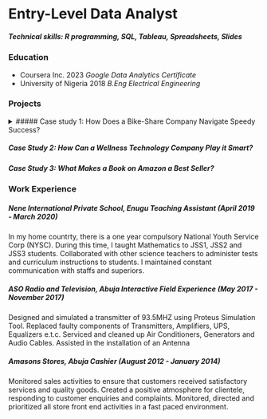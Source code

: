 # Entry-Level Data Analyst
##### Technical skills: R programming, SQL, Tableau, Spreadsheets, Slides

### Education
* Coursera Inc. 2023 *Google Data Analytics Certificate*
* University of Nigeria 2018 *B.Eng Electrical Engineering*

### Projects
<details>
  <summary>##### Case study 1: How Does a Bike-Share Company Navigate Speedy Success?</summary>
  <br>
INTRODUCTION
This is an analytics report for Cyclistic Bike-Share fictional Company in Chicago. This report would analyze how annual members and casual riders use Cyclistic bikes differently. The purpose of this script is to consolidate downloaded Cyclistic data into a single dataframe and then conduct simple analysis to help answer the key question: “In what ways do members and casual riders use Cyclistic’s bikes differently?”. Lily Moreno, the Director of Marketing has a hypothesis that suggests that Cyclistic’s future success depends on maximizing the number of annual memberships. There are three questions guiding the future marketing program of the company. These are: * How do annual members and casual riders use cyclistic bikes differently? * Why would casual riders buy cyclistic annual memberships? * How can Cyclistic use digital media to influence casual riders to become members?
The Cyclistic Marketing Analytics team have been tasked with answering these questions. The first question has been assigned to me which is the business task of this report stated clearly below. The insights from this analysis would prove or disprove Lily Moreno’s hypothesis.
I have decided to use R programming language on the RStudio to carry out the business task because of the following reasons; it allows me perform all my analysis in one place, it is designed to handle large datasets, it makes it easy to reproduce my work on different datasets, it allows me create detailed visualizations and it can work with data that is spread across multiple categories or groups like the one I am to work with. I realized that upon opening the sixth file, my microsoft excel crashes. This can only mean that I would have to spend lot of time working on individual files before combining them into one I could analyze to answer the business question more effectively. RStudio can save me the trouble.
To be able to use functions in R, I must install and load the packages in R that are associated with those functions. For Data Analysis, I would install and load “tidyverse”,“skimr”, “janitor”, “dplyr”, “readr”, and “ggplot2” packages using the install.packages() and library() functions.
library(tidyverse) helps wrangle data library(lubridate) helps wrangle date attributes library(ggplot2) helps visualize data getwd() displays my working directory
ASK PHASE: COLLECT DATA
I would be working with the dataset from the past twelve months in Cyclistic database. They are all in CSV file formats. I would import them into individual dataframes that I would work with and then bring them together. The past twelve months ranges from July 2022 to June 2023. I use the following codes to import the downloaded data into RStudio.
library(readr)
jul_2022_data <- read_csv("R-4.3.1/cyclistic_trip_data/202207-cyclistic-tripdata.csv")
## Rows: 823488 Columns: 13
## ── Column specification ────────────────────────────────────────────────────────
## Delimiter: ","
## chr  (7): ride_id, rideable_type, start_station_name, start_station_id, end_...
## dbl  (4): start_lat, start_lng, end_lat, end_lng
## dttm (2): started_at, ended_at
## 
## ℹ Use `spec()` to retrieve the full column specification for this data.
## ℹ Specify the column types or set `show_col_types = FALSE` to quiet this message.
aug_2022_data <- read_csv("R-4.3.1/cyclistic_trip_data/202208-cyclistic-tripdata.csv")
## Rows: 785932 Columns: 13
## ── Column specification ────────────────────────────────────────────────────────
## Delimiter: ","
## chr  (7): ride_id, rideable_type, start_station_name, start_station_id, end_...
## dbl  (4): start_lat, start_lng, end_lat, end_lng
## dttm (2): started_at, ended_at
## 
## ℹ Use `spec()` to retrieve the full column specification for this data.
## ℹ Specify the column types or set `show_col_types = FALSE` to quiet this message.
sep_2022_data <- read_csv("R-4.3.1/cyclistic_trip_data/202209-cyclistic-tripdata.csv")
## Rows: 701339 Columns: 13
## ── Column specification ────────────────────────────────────────────────────────
## Delimiter: ","
## chr  (7): ride_id, rideable_type, start_station_name, start_station_id, end_...
## dbl  (4): start_lat, start_lng, end_lat, end_lng
## dttm (2): started_at, ended_at
## 
## ℹ Use `spec()` to retrieve the full column specification for this data.
## ℹ Specify the column types or set `show_col_types = FALSE` to quiet this message.
oct_2022_data <- read_csv("R-4.3.1/cyclistic_trip_data/202210-cyclistic-tripdata.csv")
## Rows: 558685 Columns: 13
## ── Column specification ────────────────────────────────────────────────────────
## Delimiter: ","
## chr  (7): ride_id, rideable_type, start_station_name, start_station_id, end_...
## dbl  (4): start_lat, start_lng, end_lat, end_lng
## dttm (2): started_at, ended_at
## 
## ℹ Use `spec()` to retrieve the full column specification for this data.
## ℹ Specify the column types or set `show_col_types = FALSE` to quiet this message.
nov_2022_data <- read_csv("R-4.3.1/cyclistic_trip_data/202211-cyclistic-tripdata.csv")
## Rows: 337735 Columns: 13
## ── Column specification ────────────────────────────────────────────────────────
## Delimiter: ","
## chr  (7): ride_id, rideable_type, start_station_name, start_station_id, end_...
## dbl  (4): start_lat, start_lng, end_lat, end_lng
## dttm (2): started_at, ended_at
## 
## ℹ Use `spec()` to retrieve the full column specification for this data.
## ℹ Specify the column types or set `show_col_types = FALSE` to quiet this message.
dec_2022_data <- read_csv("R-4.3.1/cyclistic_trip_data/202212-cyclistic-tripdata.csv")
## Rows: 181806 Columns: 13
## ── Column specification ────────────────────────────────────────────────────────
## Delimiter: ","
## chr  (7): ride_id, rideable_type, start_station_name, start_station_id, end_...
## dbl  (4): start_lat, start_lng, end_lat, end_lng
## dttm (2): started_at, ended_at
## 
## ℹ Use `spec()` to retrieve the full column specification for this data.
## ℹ Specify the column types or set `show_col_types = FALSE` to quiet this message.
jan_2023_data <- read_csv("R-4.3.1/cyclistic_trip_data/202301-cyclistic-tripdata.csv")
## Rows: 190301 Columns: 13
## ── Column specification ────────────────────────────────────────────────────────
## Delimiter: ","
## chr  (7): ride_id, rideable_type, start_station_name, start_station_id, end_...
## dbl  (4): start_lat, start_lng, end_lat, end_lng
## dttm (2): started_at, ended_at
## 
## ℹ Use `spec()` to retrieve the full column specification for this data.
## ℹ Specify the column types or set `show_col_types = FALSE` to quiet this message.
feb_2023_data <- read_csv("R-4.3.1/cyclistic_trip_data/202302-cyclistic-tripdata.csv")
## Rows: 190445 Columns: 13
## ── Column specification ────────────────────────────────────────────────────────
## Delimiter: ","
## chr  (7): ride_id, rideable_type, start_station_name, start_station_id, end_...
## dbl  (4): start_lat, start_lng, end_lat, end_lng
## dttm (2): started_at, ended_at
## 
## ℹ Use `spec()` to retrieve the full column specification for this data.
## ℹ Specify the column types or set `show_col_types = FALSE` to quiet this message.
mar_2023_data <- read_csv("R-4.3.1/cyclistic_trip_data/202303-cyclistic-tripdata.csv")
## Rows: 258678 Columns: 13
## ── Column specification ────────────────────────────────────────────────────────
## Delimiter: ","
## chr  (7): ride_id, rideable_type, start_station_name, start_station_id, end_...
## dbl  (4): start_lat, start_lng, end_lat, end_lng
## dttm (2): started_at, ended_at
## 
## ℹ Use `spec()` to retrieve the full column specification for this data.
## ℹ Specify the column types or set `show_col_types = FALSE` to quiet this message.
apr_2023_data <- read_csv("R-4.3.1/cyclistic_trip_data/202304-cyclistic-tripdata.csv")
## Rows: 426590 Columns: 13
## ── Column specification ────────────────────────────────────────────────────────
## Delimiter: ","
## chr  (7): ride_id, rideable_type, start_station_name, start_station_id, end_...
## dbl  (4): start_lat, start_lng, end_lat, end_lng
## dttm (2): started_at, ended_at
## 
## ℹ Use `spec()` to retrieve the full column specification for this data.
## ℹ Specify the column types or set `show_col_types = FALSE` to quiet this message.
may_2023_data <- read_csv("R-4.3.1/cyclistic_trip_data/202305-cyclistic-tripdata.csv")
## Rows: 604827 Columns: 13
## ── Column specification ────────────────────────────────────────────────────────
## Delimiter: ","
## chr  (7): ride_id, rideable_type, start_station_name, start_station_id, end_...
## dbl  (4): start_lat, start_lng, end_lat, end_lng
## dttm (2): started_at, ended_at
## 
## ℹ Use `spec()` to retrieve the full column specification for this data.
## ℹ Specify the column types or set `show_col_types = FALSE` to quiet this message.
jun_2023_data <- read_csv("R-4.3.1/cyclistic_trip_data/202306-cyclistic-tripdata.csv")
## Rows: 719618 Columns: 13
## ── Column specification ────────────────────────────────────────────────────────
## Delimiter: ","
## chr  (7): ride_id, rideable_type, start_station_name, start_station_id, end_...
## dbl  (4): start_lat, start_lng, end_lat, end_lng
## dttm (2): started_at, ended_at
## 
## ℹ Use `spec()` to retrieve the full column specification for this data.
## ℹ Specify the column types or set `show_col_types = FALSE` to quiet this message.
PREPARE PHASE: STATE BUSINESS TASK AND COMBINE DATASET
BUSINESS TASK: UNDERSTANDING THE DIFFERENT USAGE OF BIKES BY MEMBERS AND CASUAL RIDERS
The twelve data frames involved in this business task were sourced from Cyclistic database. (Note: The datasets have a different name because as stated in the introduction of this report, Cyclistic is a fictional company, it is non-existent. So it is assumed that the data belong to Cyclistic, hence our data is first-party data. For the purposes of this case study, the datasets are appropriate and will enable me answer the business questions. The data has been made available by Motivate International Inc. under this license. The data was downloaded into my computer and stored in a folder titled cyclistic_trip_data. All twelve data frames have thirteen consistent variables with different number of observations. We can confirm this by using the colnames() function to preview each dataset.
colnames(jul_2022_data)
##  [1] "ride_id"            "rideable_type"      "started_at"        
##  [4] "ended_at"           "start_station_name" "start_station_id"  
##  [7] "end_station_name"   "end_station_id"     "start_lat"         
## [10] "start_lng"          "end_lat"            "end_lng"           
## [13] "member_casual"
colnames(aug_2022_data) 
##  [1] "ride_id"            "rideable_type"      "started_at"        
##  [4] "ended_at"           "start_station_name" "start_station_id"  
##  [7] "end_station_name"   "end_station_id"     "start_lat"         
## [10] "start_lng"          "end_lat"            "end_lng"           
## [13] "member_casual"
colnames(sep_2022_data) 
##  [1] "ride_id"            "rideable_type"      "started_at"        
##  [4] "ended_at"           "start_station_name" "start_station_id"  
##  [7] "end_station_name"   "end_station_id"     "start_lat"         
## [10] "start_lng"          "end_lat"            "end_lng"           
## [13] "member_casual"
colnames(oct_2022_data) 
##  [1] "ride_id"            "rideable_type"      "started_at"        
##  [4] "ended_at"           "start_station_name" "start_station_id"  
##  [7] "end_station_name"   "end_station_id"     "start_lat"         
## [10] "start_lng"          "end_lat"            "end_lng"           
## [13] "member_casual"
colnames(nov_2022_data) 
##  [1] "ride_id"            "rideable_type"      "started_at"        
##  [4] "ended_at"           "start_station_name" "start_station_id"  
##  [7] "end_station_name"   "end_station_id"     "start_lat"         
## [10] "start_lng"          "end_lat"            "end_lng"           
## [13] "member_casual"
colnames(dec_2022_data) 
##  [1] "ride_id"            "rideable_type"      "started_at"        
##  [4] "ended_at"           "start_station_name" "start_station_id"  
##  [7] "end_station_name"   "end_station_id"     "start_lat"         
## [10] "start_lng"          "end_lat"            "end_lng"           
## [13] "member_casual"
colnames(jan_2023_data) 
##  [1] "ride_id"            "rideable_type"      "started_at"        
##  [4] "ended_at"           "start_station_name" "start_station_id"  
##  [7] "end_station_name"   "end_station_id"     "start_lat"         
## [10] "start_lng"          "end_lat"            "end_lng"           
## [13] "member_casual"
colnames(feb_2023_data) 
##  [1] "ride_id"            "rideable_type"      "started_at"        
##  [4] "ended_at"           "start_station_name" "start_station_id"  
##  [7] "end_station_name"   "end_station_id"     "start_lat"         
## [10] "start_lng"          "end_lat"            "end_lng"           
## [13] "member_casual"
colnames(mar_2023_data) 
##  [1] "ride_id"            "rideable_type"      "started_at"        
##  [4] "ended_at"           "start_station_name" "start_station_id"  
##  [7] "end_station_name"   "end_station_id"     "start_lat"         
## [10] "start_lng"          "end_lat"            "end_lng"           
## [13] "member_casual"
colnames(apr_2023_data) 
##  [1] "ride_id"            "rideable_type"      "started_at"        
##  [4] "ended_at"           "start_station_name" "start_station_id"  
##  [7] "end_station_name"   "end_station_id"     "start_lat"         
## [10] "start_lng"          "end_lat"            "end_lng"           
## [13] "member_casual"
colnames(may_2023_data) 
##  [1] "ride_id"            "rideable_type"      "started_at"        
##  [4] "ended_at"           "start_station_name" "start_station_id"  
##  [7] "end_station_name"   "end_station_id"     "start_lat"         
## [10] "start_lng"          "end_lat"            "end_lng"           
## [13] "member_casual"
colnames(jun_2023_data)
##  [1] "ride_id"            "rideable_type"      "started_at"        
##  [4] "ended_at"           "start_station_name" "start_station_id"  
##  [7] "end_station_name"   "end_station_id"     "start_lat"         
## [10] "start_lng"          "end_lat"            "end_lng"           
## [13] "member_casual"
Now I proceed to stack all twelve data frames into one big data frame I have named year_rides which is needed to answer the business question.
library(dplyr)
## 
## Attaching package: 'dplyr'
## The following objects are masked from 'package:stats':
## 
##     filter, lag
## The following objects are masked from 'package:base':
## 
##     intersect, setdiff, setequal, union
year_rides <- bind_rows(jul_2022_data, aug_2022_data, sep_2022_data, oct_2022_data, nov_2022_data, dec_2022_data, jan_2023_data, feb_2023_data, mar_2023_data, apr_2023_data, may_2023_data, jun_2023_data)
To test for data integrity, I first look at the structure of the data to check for inconsistent data types before plotting a bar graph to get a visual of what bike_type is most preferred by riders.
str(year_rides)
## spc_tbl_ [5,779,444 × 13] (S3: spec_tbl_df/tbl_df/tbl/data.frame)
##  $ ride_id           : chr [1:5779444] "954144C2F67B1932" "292E027607D218B6" "57765852588AD6E0" "B5B6BE44314590E6" ...
##  $ rideable_type     : chr [1:5779444] "classic_bike" "classic_bike" "classic_bike" "classic_bike" ...
##  $ started_at        : POSIXct[1:5779444], format: "2022-07-05 08:12:47" "2022-07-26 12:53:38" ...
##  $ ended_at          : POSIXct[1:5779444], format: "2022-07-05 08:24:32" "2022-07-26 12:55:31" ...
##  $ start_station_name: chr [1:5779444] "Ashland Ave & Blackhawk St" "Buckingham Fountain (Temp)" "Buckingham Fountain (Temp)" "Buckingham Fountain (Temp)" ...
##  $ start_station_id  : chr [1:5779444] "13224" "15541" "15541" "15541" ...
##  $ end_station_name  : chr [1:5779444] "Kingsbury St & Kinzie St" "Michigan Ave & 8th St" "Michigan Ave & 8th St" "Woodlawn Ave & 55th St" ...
##  $ end_station_id    : chr [1:5779444] "KA1503000043" "623" "623" "TA1307000164" ...
##  $ start_lat         : num [1:5779444] 41.9 41.9 41.9 41.9 41.9 ...
##  $ start_lng         : num [1:5779444] -87.7 -87.6 -87.6 -87.6 -87.6 ...
##  $ end_lat           : num [1:5779444] 41.9 41.9 41.9 41.8 41.9 ...
##  $ end_lng           : num [1:5779444] -87.6 -87.6 -87.6 -87.6 -87.7 ...
##  $ member_casual     : chr [1:5779444] "member" "casual" "casual" "casual" ...
##  - attr(*, "spec")=
##   .. cols(
##   ..   ride_id = col_character(),
##   ..   rideable_type = col_character(),
##   ..   started_at = col_datetime(format = ""),
##   ..   ended_at = col_datetime(format = ""),
##   ..   start_station_name = col_character(),
##   ..   start_station_id = col_character(),
##   ..   end_station_name = col_character(),
##   ..   end_station_id = col_character(),
##   ..   start_lat = col_double(),
##   ..   start_lng = col_double(),
##   ..   end_lat = col_double(),
##   ..   end_lng = col_double(),
##   ..   member_casual = col_character()
##   .. )
##  - attr(*, "problems")=<externalptr>
The data types seem to be consistent, however, some variable names are not very intuitive. I proceed to rename them: member_casual to user_type, ended_at to end_time, started_at to start_time, ride_id to bike_id, and rideable_type to bike_type.
year_rides <- rename(year_rides, user_type= member_casual, end_time = ended_at, start_time = started_at, bike_id=  ride_id, bike_type = rideable_type)
To quickly check for data integrity, I run the data through the following code chunk.
library(ggplot2)
ggplot(data=year_rides)+ geom_bar(mapping=aes(x=bike_type, fill=user_type))+ labs(title = "Cyclistic Bike Usage", subtitle = "Three Bikes Samples", caption = "Data from Cyclistic's Database")
 
To test for the data integrity, I bring the observations to life by comparing a bar chart of the different kinds of bikes as this would indicate inclusivity. Cyclistic is a bike-share program that features more than 5,800 bicycles and 600 docking stations. Cyclistic sets itself apart by also offering reclining bikes, hand tricycles, and cargo bikes, making bike-share more inclusive to people with disabilities and riders who can’t use a standard two-wheeled bike. The majority of riders opt for traditional bikes; about 8% of riders use the assistive options. Cyclistic users are more likely to ride for leisure, but about 30% use them to commute to work each day.Cyclistic claimed to have 8% of their customers using the assistive options-reclining bikes, hand tricycles, and cargo bikes. Their data however, did not suggest that they have assistive options nor do their customers use them. The Y-axis which R defaults to count is not clear in the sense that the numbers do not add up to the total number of observations in the year_rides data frame, this shows that our data has lots of errors, ranging from negative values to incomplete data . So our data do not ROCCC(Reliable, Original, Complete, Cited, Comprehensive) entirely. The Data source however, is reliable as it was gotten from a real company that we decided to use to represent our fictional company for the case of this case study. The data is Original as it belongs to the company. The data is comprehensive as all critical information needed to answer the business question are contained in it BUT incomplete. The data is Current because they are information of the very recent past twelve months which is July 2022 to June 2023.The data is cited, the link can be found above.The dataset was created by the company we are working for(hypothetically),It is part of a credible organization and it was last refreshed Jul 13th 2023, 10:22:44 pm. Since our dataset are reliable, original, current, cited BUT not comprehensive, then, our data do not ROCCC! We were already permitted to use this data as seen in the license agreement above. Our data just has a lot of missing information in some month’s data.
I proceed to organize our data. I sort the data by when the ride started, which is the start_time variable so the data is organized in a chronological order according to how they were taken so I can proceed to check for duplicate data.
year_rides <- arrange(year_rides, start_time)
PROCESS PHASE: DATA CLEANING AND MANIPULATION
I have decided to use R programming language on the RStudio to carry out the business task because of the following reasons; it allows me perform all our analysis in one place, it is designed to handle large dataset, it makes it easy to reproduce my work on different datasets, it allows me create detailed visualizations and it can work with data that is spread across multiple categories or groups like the one I am to work with. I realized that upon opening the sixth file, my microsoft excel crashes. This can only mean that I would have to spend lot of time working on individual files before combinimg them into one I could analyze to answer the business question more effectively. RStudio can save me the trouble. The bar chart above suggests that the data has some errors. I proceed to clean my data. First I check for duplicates. Then I create new variables that would help answer the business question.
I need to ensure that the unique data are relevant to the business task. I proceed to remove the irrelevant variables and make some calculations to create new columns. The data can only be aggregated at the ride-level, which is too granular. I will proceed to add some additional columns of data – such as day_of_week and ride_length – that provide additional opportunities to aggregate the data. Sunday=1, Monday=2, Tuesday=3, Wednesday=4, Thursday=5, Friday=6, and Saturday=7. I will proceed to add a calculated field for length of ride since the data did not have the “trip_duration” column. I will add “ride_length” to the entire dataframe for consistency which I would calculate by subtracting start_time from end_time.
library(lubridate)
## 
## Attaching package: 'lubridate'
## The following objects are masked from 'package:base':
## 
##     date, intersect, setdiff, union
year_rides_1 <- year_rides %>% select(bike_id, bike_type, start_time, end_time, user_type) %>% mutate(ride_length= difftime(end_time, start_time, units = "secs"), day_of_week= wday(start_time))
I would remove bad data with the drop_na() function in our future analysis as they are bad data. I learnt more about this from here I proceed to inspect the structure of the columns of the new_year_rides data frame. I test for data integrity again by plotting the bar graph again.
The dataframe includes a few hundred entries when bikes were taken out of docks and checked for quality by Cyclistic or ride_length was negative.
colnames(year_rides_1)
## [1] "bike_id"     "bike_type"   "start_time"  "end_time"    "user_type"  
## [6] "ride_length" "day_of_week"
str(year_rides_1)
## tibble [5,779,444 × 7] (S3: tbl_df/tbl/data.frame)
##  $ bike_id    : chr [1:5779444] "7EA7A3AEAAB5F621" "AAB8184C169FF64E" "C60D39A2484F33FB" "B153121FD7B6B014" ...
##  $ bike_type  : chr [1:5779444] "classic_bike" "electric_bike" "electric_bike" "electric_bike" ...
##  $ start_time : POSIXct[1:5779444], format: "2022-07-01 00:00:01" "2022-07-01 00:00:02" ...
##  $ end_time   : POSIXct[1:5779444], format: "2022-07-01 00:11:06" "2022-07-01 00:41:27" ...
##  $ user_type  : chr [1:5779444] "casual" "casual" "member" "casual" ...
##  $ ride_length: 'difftime' num [1:5779444] 665 2485 442 546 ...
##   ..- attr(*, "units")= chr "secs"
##  $ day_of_week: num [1:5779444] 6 6 6 6 6 6 6 6 6 6 ...
library(tidyr)
year_rides_2<- year_rides_1
year_rides_2 = year_rides_1[year_rides_1$ride_length > 0, ]
drop_na(year_rides_2)
## # A tibble: 5,778,870 × 7
##    bike_id          bike_type  start_time          end_time            user_type
##    <chr>            <chr>      <dttm>              <dttm>              <chr>    
##  1 7EA7A3AEAAB5F621 classic_b… 2022-07-01 00:00:01 2022-07-01 00:11:06 casual   
##  2 AAB8184C169FF64E electric_… 2022-07-01 00:00:02 2022-07-01 00:41:27 casual   
##  3 C60D39A2484F33FB electric_… 2022-07-01 00:00:16 2022-07-01 00:07:38 member   
##  4 B153121FD7B6B014 electric_… 2022-07-01 00:00:27 2022-07-01 00:09:33 casual   
##  5 FDBFB9BD7A38F66D electric_… 2022-07-01 00:00:48 2022-07-01 00:07:34 casual   
##  6 56C6CCD4EE89184D classic_b… 2022-07-01 00:00:51 2022-07-01 00:20:17 casual   
##  7 F6689D438A3AC26A classic_b… 2022-07-01 00:01:19 2022-07-01 00:10:32 member   
##  8 150FDF9587B688D9 electric_… 2022-07-01 00:01:24 2022-07-01 00:27:39 casual   
##  9 D5F2F535B4AE0B59 electric_… 2022-07-01 00:01:29 2022-07-01 00:22:38 member   
## 10 AB15FB3DE29FE40C electric_… 2022-07-01 00:01:34 2022-07-01 00:14:15 member   
## # ℹ 5,778,860 more rows
## # ℹ 2 more variables: ride_length <drtn>, day_of_week <dbl>
Now to ensure the data’s integrity, I plot a bar graph yet again with the dataset with no “NA” values and no negative ride length values.
ggplot(data= year_rides_2)+ geom_bar(mapping = aes(x = bike_type, fill = user_type))+ labs(title = "Cyclistic Bike Usage", subtitle = "Three Bikes Samples", caption = "Data from Cyclistic's Database")
 
The number of observations in the new_year_rides dataset is Five million,seven hundred and seventy nine thousand, four hundred and fourteen(5,779,414). That is pretty big. R can give counts in scientific notation formats such as “0e+00”, “1e+06”, “3e+06”. This can help our labeling look neat. To translate the meaning of these numbers, it gives: * 0e+00= 010^0=01=0 * 1e+06=110^6=11000000=1000000(0ne Million) * 2e+06=210^6=21000000=2000000(Two Million) * 3e+06=310^6=31000000=3000000(Three Million)
I decide to take a look at the structure of my new_year_dataset one more time, to be certain that all variables are formatted accurately.
str(year_rides_2)
## tibble [5,778,870 × 7] (S3: tbl_df/tbl/data.frame)
##  $ bike_id    : chr [1:5778870] "7EA7A3AEAAB5F621" "AAB8184C169FF64E" "C60D39A2484F33FB" "B153121FD7B6B014" ...
##  $ bike_type  : chr [1:5778870] "classic_bike" "electric_bike" "electric_bike" "electric_bike" ...
##  $ start_time : POSIXct[1:5778870], format: "2022-07-01 00:00:01" "2022-07-01 00:00:02" ...
##  $ end_time   : POSIXct[1:5778870], format: "2022-07-01 00:11:06" "2022-07-01 00:41:27" ...
##  $ user_type  : chr [1:5778870] "casual" "casual" "member" "casual" ...
##  $ ride_length: 'difftime' num [1:5778870] 665 2485 442 546 ...
##   ..- attr(*, "units")= chr "secs"
##  $ day_of_week: num [1:5778870] 6 6 6 6 6 6 6 6 6 6 ...
All data types are matched accurately
ANALYZE PHASE: DESCRIPTIVE ANALYSIS
Now I conduct a descriptive analysis to better understand what has happened in Cyclistic with our data. I would create a summary or abstraction that would support further investigation, analysis or actions. I would summarize using ride_length, day_of_week and user_type so as to see patterns, identify anomalies, improve planing and compare things. First, I calculate the mean of ride_length, median of ride_length, maximum of ride_length, minimum of ride_length and the mode of day_of_week.
•	The mean of ride length calculates the average of the total ride_length.
•	The median of ride_length calculates the midpoint number in the ascending array of ride_length.
•	The maximum of ride_length calculates the longest ride in the past year.
•	The minimum of ride_length calculates the shortest ride in the past year.
•	The mode of day_of_week calculates the best day riders prefer
library(DescTools)
library(dplyr)
year_rides_summary <- year_rides_2 %>%
  group_by(user_type) %>%
  summarise(mean_ride_length= mean(ride_length), median_ride_length= median(ride_length), longest_ride= max(ride_length), shortest_ride= min(ride_length), mode_day= Mode(day_of_week))
The mean_ride_length, median_ride_length for member riders are 1,663.9669secs, 720secs and Day 7 respectively. The mean_ride_length, median_ride_length and mode_day for casual riders are 743.0477secs, 513secs and Day 4 respectively. I proceed to add the average ride time by each day for members vs casual users to the year_rides_summary data frame. I got directions on how to write the code from here
library(tidyr)
year_rides_summary_1<- year_rides_2 %>%
  drop_na() %>%
  group_by(user_type, day_of_week) %>%
  summarise(mean_ride_length= mean(ride_length), median_ride_length= median(ride_length), longest_ride= max(ride_length), shortest_ride= min(ride_length), mode_day_of_week= Mode(year_rides_2$day_of_week), .groups = 'drop')
All shortest ride_lengths for both members and casual riders is 1 second. I do not think that this is accurate because a trip would be calculated by how long it would take a rider to move from one docking station to another or from one docking station back to the same docking station. However, I would leave the data like that as this is a case study of a fictional company and I can not contact my stakeholder, Lily Moreno to lay out my concern. The year_rides_summary_1 data frame gives the, mean, median and mode of ride_length by the day_of_week which have been assigned numeric representation, Sunday=1, Monday=2, Tuesday=3, Wednesday=4, Thursday=5, Friday=6, Saturday=7. The most frequent day_of_week, the mode is the day 7 which is Saturday. The longest ride_length for casual riders goes to day 7 with a total of two million, four hundred and eighty three thousand, two hundred and thirty five seconds(2,483,235 secs), an average ride length of approximately one thousand, nine hundred and forty two seconds(1,941.7318secs), and a median of 00:14:09. The longest ride_length for member riders goes to day 7 with a total of ninety three thousand, five hundred and eighty seconds(93,580secs), an average ride length of approximately eight hundred and thirty eight seconds(837.5520secs) and a median of 00:09:32.
I proceed to visualize the count of rides by weekday
library(ggplot2)
ggplot(data= year_rides_2)+ geom_bar(mapping = aes(x = day_of_week, fill = user_type))+ labs(title = "Cyclistic Bike Usage", subtitle = "Seven Days of the Week", caption = "Data from Cyclistic's Database")
 
We can see clearly that casual riders have higher ride_lengths all through the week even on the least popular day being Sunday.Next I create a visualization for mean_ride_length for each day of the week.
ggplot(data= year_rides_summary_1)+ geom_col(mapping = aes(x = day_of_week, y= mean_ride_length, fill = user_type), position = "dodge")+ labs(title = "Cyclistic Average Bike Usage", subtitle = "Average Ride Length Per Day", caption = "Data from Cyclistic's Database")
## Don't know how to automatically pick scale for object of type <difftime>.
## Defaulting to continuous.
 
The column chart has given us a clear visual on the huge differences between the average ride lengths for member riders and casual riders on each day of the week. It is evident that the casual riders spend way more time on the bikes as compared to the member riders.
SHARE PHASE: EXPORT SUMMARY FILE FOR FURTHER ANALYSIS
I proceed to create a csv file that I will visualize in Excel, Tableau, or any presentation software. I learnt how to export data from here
write.csv(year_rides_summary_1, "C:\\Users\\hp\\Downloads\\User_type_summary.csv", row.names=FALSE)
</details>

##### Case Study 2: How Can a Wellness Technology Company Play it Smart?
##### Case Study 3: What Makes a Book on Amazon a Best Seller?

### Work Experience 
##### Nene International Private School, Enugu *Teaching Assistant (April 2019 - March 2020)*
In my home countrty, there is a one year compulsory National Youth Service Corp (NYSC). During this time, I taught Mathematics to JSS1, JSS2 and JSS3 students. Collaborated with other science teachers to administer tests and curriculum instructions to students. I maintained constant communication with staffs and superiors. 

##### ASO Radio and Television, Abuja  *Interactive Field Experience (May 2017 - November 2017)*
Designed and simulated a transmitter of 93.5MHZ using Proteus Simulation Tool. Replaced faulty components of Transmitters, Amplifiers, UPS, Equalizers e.t.c. Serviced and cleaned up Air Conditioners, Generators and Audio Cables. Assisted in the installation of an Antenna

##### Amasons Stores, Abuja *Cashier (August 2012 - January 2014)*
Monitored sales activities to ensure that customers received satisfactory services and quality goods. Created a positive atmosphere for clientele, responding to customer enquiries and complaints. Monitored, directed and prioritized all store front end activities in a fast paced environment.
